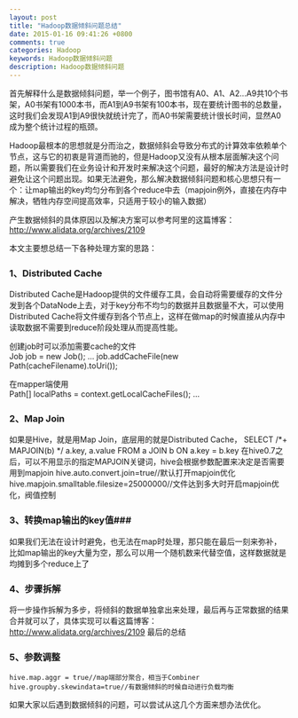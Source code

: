 ```yaml
---
layout: post
title: "Hadoop数据倾斜问题总结"
date: 2015-01-16 09:41:26 +0800
comments: true
categories: Hadoop
keywords: Hadoop数据倾斜问题
description: Hadoop数据倾斜问题
---
```

首先解释什么是数据倾斜问题，举一个例子，图书馆有A0、A1、A2...A9共10个书架，A0书架有1000本书，而A1到A9书架有100本书，现在要统计图书的总数量，这时我们会发现A1到A9很快就统计完了，而A0书架需要统计很长时间，显然A0成为整个统计过程的瓶颈。  

Hadoop最根本的思想就是分而治之，数据倾斜会导致分布式的计算效率依赖单个节点，这与它的初衷是背道而驰的，但是Hadoop又没有从根本层面解决这个问题，所以需要我们在业务设计和开发时来解决这个问题，最好的解决方法是设计时避免让这个问题出现。如果无法避免，那么解决数据倾斜问题和核心思想只有一个：让map输出的key均匀分布到各个reduce中去（mapjoin例外，直接在内存中解决，牺牲内存空间提高效率，只适用于较小的输入数据）  

产生数据倾斜的具体原因以及解决方案可以参考阿里的这篇博客：http://www.alidata.org/archives/2109  

本文主要想总结一下各种处理方案的思路：

<!--more-->

### 1、Distributed Cache ###
Distributed Cache是Hadoop提供的文件缓存工具，会自动将需要缓存的文件分发到各个DataNode上去，对于key分布不均匀的数据并且数据量不大，可以使用Distributed Cache将文件缓存到各个节点上，这样在做map的时候直接从内存中读取数据不需要到reduce阶段处理从而提高性能。

创建job时可以添加需要cache的文件  
	Job job = new Job();
	...
	job.addCacheFile(new Path(cacheFilename).toUri());

在mapper端使用  
	Path[] localPaths = context.getLocalCacheFiles();
	...

### 2、Map Join ###
如果是Hive，就是用Map Join，底层用的就是Distributed Cache，
	SELECT /*+ MAPJOIN(b) */ a.key, a.value
	FROM a JOIN b ON a.key = b.key
在hive0.7之后，可以不用显示的指定MAPJOIN关键词，hive会根据参数配置来决定是否需要用到mapjoin
	hive.auto.convert.join=true//默认打开mapjoin优化
	hive.mapjoin.smalltable.filesize=25000000//文件达到多大时开启mapjoin优化，阀值控制


### 3、转换map输出的key值###
如果我们无法在设计时避免，也无法在map时处理，那只能在最后一刻来弥补，比如map输出的key大量为空，那么可以用一个随机数来代替空值，这样数据就是均摊到多个reduce上了

### 4、步骤拆解 ###
将一步操作拆解为多步，将倾斜的数据单独拿出来处理，最后再与正常数据的结果合并就可以了，具体实现可以看这篇博客：http://www.alidata.org/archives/2109  最后的总结

### 5、参数调整 ###
	hive.map.aggr = true//map端部分聚合，相当于Combiner
	hive.groupby.skewindata=true//有数据倾斜的时候自动进行负载均衡

如果大家以后遇到数据倾斜的问题，可以尝试从这几个方面来想办法优化。

